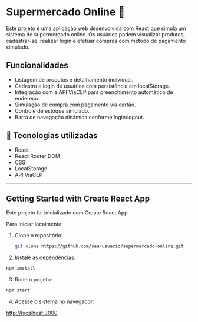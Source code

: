 # Supermercado Online 🛒

Este projeto é uma aplicação web desenvolvida com React que simula um sistema de supermercado online. Os usuários podem visualizar produtos, cadastrar-se, realizar login e efetuar compras com método de pagamento simulado.

## Funcionalidades

- Listagem de produtos e detalhamento individual.
- Cadastro e login de usuários com persistência em localStorage.
- Integração com a API ViaCEP para preenchimento automático de endereço.
- Simulação de compra com pagamento via cartão.
- Controle de estoque simulado.
- Barra de navegação dinâmica conforme login/logout.

## 🚀 Tecnologias utilizadas

- React
- React Router DOM
- CSS
- LocalStorage
- API ViaCEP

---

## Getting Started with Create React App

Este projeto foi inicializado com Create React App.

Para iniciar localmente:

1. Clone o repositório:

   ```bash
   git clone https://github.com/seu-usuario/supermercado-online.git
   ```

2. Instale as dependências:

  ```bash
  npm install
  ```

3. Rode o projeto:

  ```bash
  npm start
  ```

4. Acesse o sistema no navegador:

[http://localhost:3000](http://localhost:3000)
